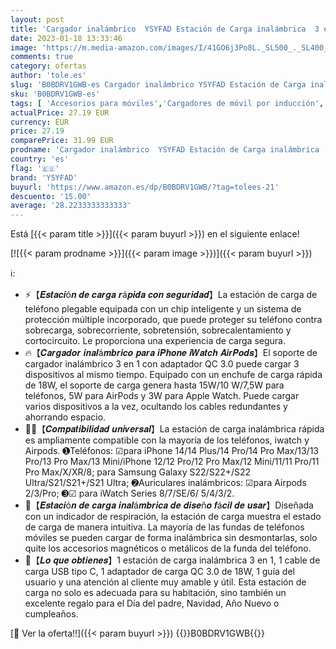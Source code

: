 ```yaml
---
layout: post
title: 'Cargador inalámbrico  YSYFAD Estación de Carga inalámbrica  3 en 1 Cargador inalambrico Rapida Compatible con iPhone 14/13/12/11/14 Pro Max/14 Pro/14 Plus/X/XR  iWatch 8/7/SE/6/5/4/3  AirPods 2/3/Pro'
date: 2023-01-18 13:33:46
image: 'https://m.media-amazon.com/images/I/41GO6j3Po8L._SL500_._SL400_.jpg'
comments: true
category: ofertas
author: 'tole.es'
slug: 'B0BDRV1GWB-es Cargador inalámbrico YSYFAD Estación de Carga inalámbrica...'
sku: 'B0BDRV1GWB-es'
tags: [ 'Accesorios para móviles','Cargadores de móvil por inducción','Cargadores para móviles','Comunicación móvil y accesorios','Electrónica','iphone','ysyfad','🇪🇸', ]
actualPrice: 27.19 EUR
currency: EUR
price: 27.19
comparePrice: 31.99 EUR
prodname: 'Cargador inalámbrico  YSYFAD Estación de Carga inalámbrica  3 en 1 Cargador inalambrico Rapida Compatible con iPhone 14/13/12/11/14 Pro Max/14 Pro/14 Plus/X/XR  iWatch 8/7/SE/6/5/4/3  AirPods 2/3/Pro'
country: 'es'
flag: '🇪🇸'
brand: 'YSYFAD'
buyurl: 'https://www.amazon.es/dp/B0BDRV1GWB/?tag=tolees-21'
descuento: '15.00'
average: '28.2233333333333'
---
```


Está [{{< param title >}}]({{< param buyurl >}}) en el siguiente enlace!

[![{{< param prodname >}}]({{< param image >}})]({{< param buyurl >}})

ℹ️:

- ⚡【𝑬𝒔𝒕𝒂𝒄𝒊ó𝒏 𝒅𝒆 𝒄𝒂𝒓𝒈𝒂 𝒓á𝒑𝒊𝒅𝒂 𝒄𝒐𝒏 𝒔𝒆𝒈𝒖𝒓𝒊𝒅𝒂𝒅】La estación de carga de teléfono plegable equipada con un chip inteligente y un sistema de protección múltiple incorporado, que puede proteger su teléfono contra sobrecarga, sobrecorriente, sobretensión, sobrecalentamiento y cortocircuito. Le proporciona una experiencia de carga segura.
- 🔥【𝑪𝒂𝒓𝒈𝒂𝒅𝒐𝒓 𝒊𝒏𝒂𝒍á𝒎𝒃𝒓𝒊𝒄𝒐 𝒑𝒂𝒓𝒂 𝒊𝑷𝒉𝒐𝒏𝒆 𝒊𝑾𝒂𝒕𝒄𝒉 𝑨𝒊𝒓𝑷𝒐𝒅𝒔】El soporte de cargador inalámbrico 3 en 1 con adaptador QC 3.0 puede cargar 3 dispositivos al mismo tiempo. Equipado con un enchufe de carga rápida de 18W, el soporte de carga genera hasta 15W/10 W/7,5W para teléfonos, 5W para AirPods y 3W para Apple Watch. Puede cargar varios dispositivos a la vez, ocultando los cables redundantes y ahorrando espacio.
- 🏳️‍🌈【𝑪𝒐𝒎𝒑𝒂𝒕𝒊𝒃𝒊𝒍𝒊𝒅𝒂𝒅 𝒖𝒏𝒊𝒗𝒆𝒓𝒔𝒂𝒍】La estación de carga inalámbrica rápida es ampliamente compatible con la mayoría de los teléfonos, iwatch y Airpods. ➊Teléfonos: ☑para iPhone 14/14 Plus/14 Pro/14 Pro Max/13/13 Pro/13 Pro Max/13 Mini/iPhone 12/12 Pro/12 Pro Max/12 Mini/11/11 Pro/11 Pro Max/X/XR/8; para Samsung Galaxy S22/S22+/S22 Ultra/S21/S21+/S21 Ultra; ➋Auriculares inalámbricos: ☑para Airpods 2/3/Pro; ➌☑ para iWatch Series 8/7/SE/6/ 5/4/3/2.
- 🎃【𝑬𝒔𝒕𝒂𝒄𝒊ó𝒏 𝒅𝒆 𝒄𝒂𝒓𝒈𝒂 𝒊𝒏𝒂𝒍á𝒎𝒃𝒓𝒊𝒄𝒂 𝒅𝒆 𝒅𝒊𝒔𝒆ñ𝒐 𝒇á𝒄𝒊𝒍 𝒅𝒆 𝒖𝒔𝒂𝒓】Diseñada con un indicador de respiración, la estación de carga muestra el estado de carga de manera intuitiva. La mayoría de las fundas de teléfonos móviles se pueden cargar de forma inalámbrica sin desmontarlas, solo quite los accesorios magnéticos o metálicos de la funda del teléfono.
- 🍭【𝑳𝒐 𝒒𝒖𝒆 𝒐𝒃𝒕𝒊𝒆𝒏𝒆𝒔】1 estación de carga inalámbrica 3 en 1, 1 cable de carga USB tipo C, 1 adaptador de carga QC 3.0 de 18W, 1 guía del usuario y una atención al cliente muy amable y útil. Esta estación de carga no solo es adecuada para su habitación, sino también un excelente regalo para el Día del padre, Navidad, Año Nuevo o cumpleaños.

[🛒 Ver la oferta!!]({{< param buyurl >}})
{{<world>}}B0BDRV1GWB{{</world>}}
